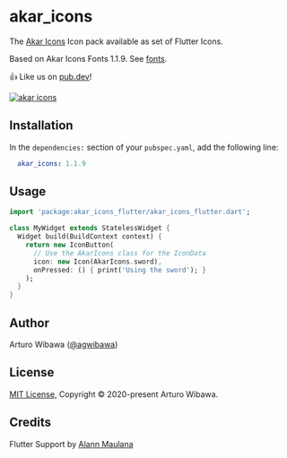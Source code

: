 # akar_icons
The [Akar Icons](https://akaricons.com/) Icon pack available as set of Flutter Icons.

Based on Akar Icons Fonts 1.1.9. See [fonts](https://github.com/artcoholic/akar-icons-fonts/tree/main/src/fonts/).

👍 Like us on [pub.dev](https://pub.dev/packages/akar_icons)!

<a href="https://akaricons.com" target="_blank">
  <img alt="akar icons" src="https://repository-images.githubusercontent.com/306119910/c3a57000-2be0-11eb-88a2-2714f9bafcd4">
</a>

## Installation

In the `dependencies:` section of your `pubspec.yaml`, add the following line:

```yaml
  akar_icons: 1.1.9
```

## Usage

```dart
import 'package:akar_icons_flutter/akar_icons_flutter.dart';

class MyWidget extends StatelessWidget {
  Widget build(BuildContext context) {
    return new IconButton(
      // Use the AkarIcons class for the IconData
      icon: new Icon(AkarIcons.sword),
      onPressed: () { print('Using the sword'); }
    );
  }
}
```

## Author
Arturo Wibawa ([@agwibawa](https://twitter.com/agwibawa))

## License
[MIT License](./LICENSE), Copyright © 2020-present Arturo Wibawa.

## Credits
Flutter Support by [Alann Maulana](https://github.com/alann-maulana)